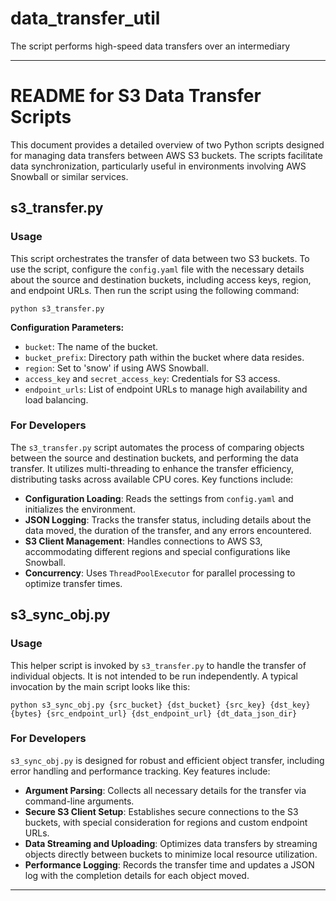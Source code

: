 # data_transfer_util
The script performs high-speed data transfers over an intermediary

---

# README for S3 Data Transfer Scripts

This document provides a detailed overview of two Python scripts designed for managing data transfers between AWS S3 buckets. The scripts facilitate data synchronization, particularly useful in environments involving AWS Snowball or similar services.

## s3_transfer.py

### Usage

This script orchestrates the transfer of data between two S3 buckets. To use the script, configure the `config.yaml` file with the necessary details about the source and destination buckets, including access keys, region, and endpoint URLs. Then run the script using the following command:

```
python s3_transfer.py
```

**Configuration Parameters:**
- `bucket`: The name of the bucket.
- `bucket_prefix`: Directory path within the bucket where data resides.
- `region`: Set to 'snow' if using AWS Snowball.
- `access_key` and `secret_access_key`: Credentials for S3 access.
- `endpoint_urls`: List of endpoint URLs to manage high availability and load balancing.

### For Developers

The `s3_transfer.py` script automates the process of comparing objects between the source and destination buckets, and performing the data transfer. It utilizes multi-threading to enhance the transfer efficiency, distributing tasks across available CPU cores. Key functions include:

- **Configuration Loading**: Reads the settings from `config.yaml` and initializes the environment.
- **JSON Logging**: Tracks the transfer status, including details about the data moved, the duration of the transfer, and any errors encountered.
- **S3 Client Management**: Handles connections to AWS S3, accommodating different regions and special configurations like Snowball.
- **Concurrency**: Uses `ThreadPoolExecutor` for parallel processing to optimize transfer times.

## s3_sync_obj.py

### Usage

This helper script is invoked by `s3_transfer.py` to handle the transfer of individual objects. It is not intended to be run independently. A typical invocation by the main script looks like this:

```
python s3_sync_obj.py {src_bucket} {dst_bucket} {src_key} {dst_key} {bytes} {src_endpoint_url} {dst_endpoint_url} {dt_data_json_dir}
```

### For Developers

`s3_sync_obj.py` is designed for robust and efficient object transfer, including error handling and performance tracking. Key features include:

- **Argument Parsing**: Collects all necessary details for the transfer via command-line arguments.
- **Secure S3 Client Setup**: Establishes secure connections to the S3 buckets, with special consideration for regions and custom endpoint URLs.
- **Data Streaming and Uploading**: Optimizes data transfers by streaming objects directly between buckets to minimize local resource utilization.
- **Performance Logging**: Records the transfer time and updates a JSON log with the completion details for each object moved.

---

